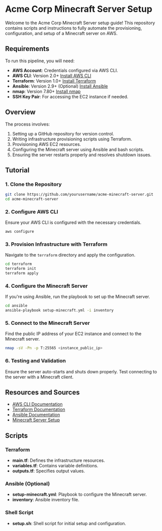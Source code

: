 # Acme Corp Minecraft Server Setup

Welcome to the Acme Corp Minecraft Server setup guide! This repository contains scripts and instructions to fully automate the provisioning, configuration, and setup of a Minecraft server on AWS.

## Requirements

To run this pipeline, you will need:
- **AWS Account**: Credentials configured via AWS CLI.
- **AWS CLI**: Version 2.0+ [Install AWS CLI](https://docs.aws.amazon.com/cli/latest/userguide/install-cliv2.html)
- **Terraform**: Version 1.0+ [Install Terraform](https://learn.hashicorp.com/tutorials/terraform/install-cli)
- **Ansible**: Version 2.9+ (Optional) [Install Ansible](https://docs.ansible.com/ansible/latest/installation_guide/intro_installation.html)
- **nmap**: Version 7.80+ [Install nmap](https://nmap.org/book/inst-windows.html)
- **SSH Key Pair**: For accessing the EC2 instance if needed.

## Overview

The process involves:
1. Setting up a GitHub repository for version control.
2. Writing infrastructure provisioning scripts using Terraform.
3. Provisioning AWS EC2 resources.
4. Configuring the Minecraft server using Ansible and bash scripts.
5. Ensuring the server restarts properly and resolves shutdown issues.

## Tutorial

### 1. Clone the Repository

```sh
git clone https://github.com/yourusername/acme-minecraft-server.git
cd acme-minecraft-server
```

### 2. Configure AWS CLI

Ensure your AWS CLI is configured with the necessary credentials.

```sh
aws configure
```

### 3. Provision Infrastructure with Terraform

Navigate to the `terraform` directory and apply the configuration.

```sh
cd terraform
terraform init
terraform apply
```

### 4. Configure the Minecraft Server

If you're using Ansible, run the playbook to set up the Minecraft server.

```sh
cd ansible
ansible-playbook setup-minecraft.yml -i inventory
```

### 5. Connect to the Minecraft Server

Find the public IP address of your EC2 instance and connect to the Minecraft server.

```sh
nmap -sV -Pn -p T:25565 <instance_public_ip>
```

### 6. Testing and Validation

Ensure the server auto-starts and shuts down properly. Test connecting to the server with a Minecraft client.

## Resources and Sources

- [AWS CLI Documentation](https://docs.aws.amazon.com/cli/latest/userguide/cli-configure-quickstart.html)
- [Terraform Documentation](https://www.terraform.io/docs)
- [Ansible Documentation](https://docs.ansible.com/ansible/latest/index.html)
- [Minecraft Server Setup](https://minecraft.gamepedia.com/Tutorials/Setting_up_a_server)

## Scripts

### Terraform

- **main.tf**: Defines the infrastructure resources.
- **variables.tf**: Contains variable definitions.
- **outputs.tf**: Specifies output values.

### Ansible (Optional)

- **setup-minecraft.yml**: Playbook to configure the Minecraft server.
- **inventory**: Ansible inventory file.

### Shell Script

- **setup.sh**: Shell script for initial setup and configuration.